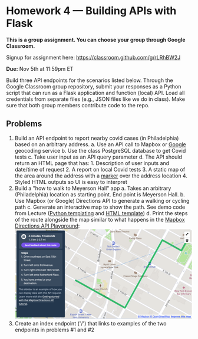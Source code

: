 # Homework 4 — Building APIs with Flask

**This is a group assignment. You can choose your group through Google Classroom.**

Signup for assignment here: <https://classroom.github.com/g/rLRhBW2J>

**Due:** Nov 5th at 11:59pm ET

Build three API endpoints for the scenarios listed below. Through the Google Classroom group repository, submit your responses as a Python script that can run as a Flask application and function (local) API. Load all credentials from separate files (e.g., JSON files like we do in class). Make sure that both group members contribute code to the repo.

## Problems

1. Build an API endpoint to report nearby covid cases (in Philadelphia) based on an arbitrary address.
    a. Use an API call to Mapbox or [Google](https://developers.google.com/maps/documentation/geocoding/) geocoding service
    b. Use the class PostgreSQL database to get Covid tests
    c. Take user input as an API query parameter
    d. The API should return an HTML page that has:
        1. Description of user inputs and date/time of request
        2. A report on local Covid tests
        3. A static map of the area around the address with a [marker](https://docs.mapbox.com/api/maps/#marker) over the address location
        4. Styled HTML outputs so UI is easy to interpret
2. Build a "how to walk to Meyerson Hall" app
    a. Takes an arbitrary (Philadelphia) location as starting point. End point is Meyerson Hall.
    b. Use Mapbox (or Google) Directions API to generate a walking or cycling path
    c. Generate an interactive map to show the path. See demo code from Lecture ([Python templating](https://github.com/MUSA-509/week-9-apis-with-flask/blob/main/app.py#L166-L172) and [HTML template](https://github.com/MUSA-509/week-9-apis-with-flask/blob/main/templates/geojson_map.html))
    d. Print the steps of the route alongside the map similar to what happens in the [Mapbox Directions API Playground](https://docs.mapbox.com/playground/directions/):
      ![](directions-example.png)
3. Create an index endpoint ('/') that links to examples of the two endpoints in problems \#1 and \#2
